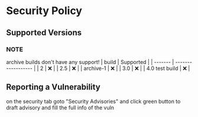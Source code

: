 # Security Policy

## Supported Versions

### NOTE
archive builds don't have any support!
| build | Supported          |
| ------- | ------------------ |
| 2  | :x: |
| 2.5   | :x:                |
| archive-1   | :x: |
| 3.0   | :x:                |
| 4.0 test build | :x: |

## Reporting a Vulnerability

on the security tab goto "Security Advisories" and click green button to draft advisory and fill the full info of the vuln
